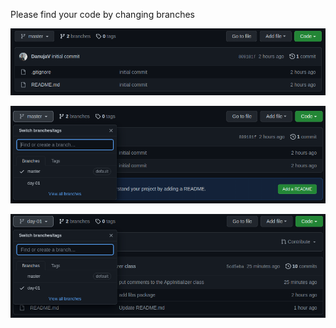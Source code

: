 Please find your code by changing branches

![Screenshot](Screenshot.png) 

![Screenshot](Screenshot2.png) 

![Screenshot](Screenshot3.png) 